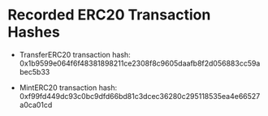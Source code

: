 # Recorded ERC20 Transaction Hashes

- TransferERC20 transaction hash: 
  0x1b9599e064f6f48381898211ce2308f8c9605daafb8f2d056883cc59abec5b33

- MintERC20 transaction hash: 
  0xf99fd449dc93c0bc9dfd66bd81c3dcec36280c295118535ea4e66527a0ca01cd